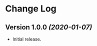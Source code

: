 Change Log
==========

Version 1.0.0 *(2020-01-07)*
----------------------------
* Initial release.


